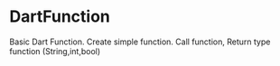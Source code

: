 # DartFunction
Basic Dart Function.
Create simple function. Call function, Return type function (String,int,bool)
